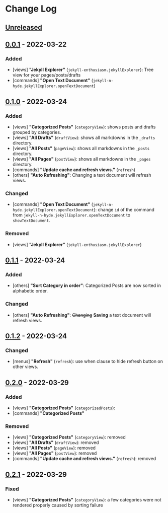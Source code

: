 # Change Log

<!--
All notable changes to the "jekyll-n-hyde" extension will be documented in this file.

Check [Keep a Changelog](http://keepachangelog.com/) for recommendations on how to structure this file.
-->

## [Unreleased]

## [0.0.1] - 2022-03-22
### Added
- [views] **"Jekyll Explorer"** (`jekyll-enthusiasm.jekyllExplorer`): Tree view for your pages/posts/drafts
- [commands] **"Open Text Document"** (`jekyll-n-hyde.jekyllExplorer.openTextDocument`)

## [0.1.0] - 2022-03-24
### Added
- [views] **"Categorized Posts"** (`categoryView`): shows posts and drafts grouped by categories.
- [views] **"All Drafts"** (`draftView`): shows all markdowns in the `_drafts` directory.
- [views] **"All Posts"** (`pageView`): shows all markdowns in the `_posts` directory.
- [views] **"All Pages"** (`postView`): shows all markdowns in the `_pages` directory.
- [commands] **"Update cache and refresh views."** (`refresh`)
- [others] **"Auto Refreshing"**: Changing a text document will refresh views.

### Changed
- [commands] **"Open Text Document"** (`jekyll-n-hyde.jekyllExplorer.openTextDocument`): change `id` of the command from `jekyll-n-hyde.jekyllExplorer.openTextDocument` to `showTextDocument`.

### Removed
- [views] **"Jekyll Explorer"** (`jekyll-enthusiasm.jekyllExplorer`)

## [0.1.1] - 2022-03-24
### Added
- [others] **"Sort Category in order"**: Categorized Posts are now sorted in alphabetic order.

### Changed
- [others] **"Auto Refreshing"**: ~~Changing~~ **Saving** a text document will refresh views.

## [0.1.2] - 2022-03-24
### Changed
- [menus] **"Refresh"** (`refresh`): use when clause to hide refresh button on other views.

## [0.2.0] - 2022-03-29
### Added
- [views] **"Categorized Posts"** (`categorizedPosts`):
- [commands] **"Categorized Posts"**

### Removed
- [views] **"Categorized Posts"** (`categoryView`): removed
- [views] **"All Drafts"** (`draftView`): removed
- [views] **"All Posts"** (`pageView`): removed
- [views] **"All Pages"** (`postView`): removed
- [commands] **"Update cache and refresh views."** (`refresh`): removed

## [0.2.1] - 2022-03-29
### Fixed
- [views] **"Categorized Posts"** (`categoryView`): a few categories were not rendered properly caused by sorting failure

[Unreleased]: https://github.com/hepheir/vscode-jekyll-n-hyde/compare/v0.2.1...HEAD
[0.2.1]: https://github.com/hepheir/vscode-jekyll-n-hyde/compare/v0.2.0...v0.2.1
[0.2.0]: https://github.com/hepheir/vscode-jekyll-n-hyde/compare/v0.1.2...v0.2.0
[0.1.2]: https://github.com/hepheir/vscode-jekyll-n-hyde/compare/v0.1.1...v0.1.2
[0.1.1]: https://github.com/hepheir/vscode-jekyll-n-hyde/compare/v0.1.0...v0.1.1
[0.1.0]: https://github.com/hepheir/vscode-jekyll-n-hyde/compare/v0.0.1...v0.1.0
[0.0.1]: https://github.com/hepheir/vscode-jekyll-n-hyde/releases/tag/v0.0.1
